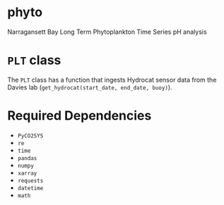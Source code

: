 # phyto
Narragansett Bay Long Term Phytoplankton Time Series pH analysis
 
# `PLT` class

The `PLT` class has a function that ingests Hydrocat sensor data from the Davies lab (`get_hydrocat(start_date, end_date, buoy)`).

# Required Dependencies

* `PyCO2SYS`
* `re`
* `time`
* `pandas`
* `numpy`
* `xarray`
* `requests`
* `datetime`
* `math`
